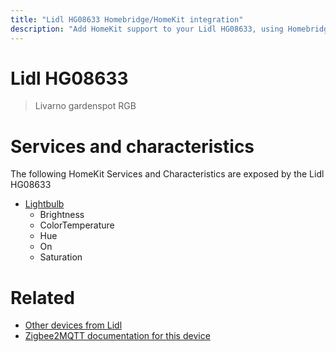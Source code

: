 ```yaml
---
title: "Lidl HG08633 Homebridge/HomeKit integration"
description: "Add HomeKit support to your Lidl HG08633, using Homebridge, Zigbee2MQTT and homebridge-z2m."
---
```

<!---
This file has been GENERATED using src/docgen/docgen.ts
DO NOT EDIT THIS FILE MANUALLY!
-->
# Lidl HG08633
> Livarno gardenspot RGB


# Services and characteristics
The following HomeKit Services and Characteristics are exposed by
the Lidl HG08633

* [Lightbulb](../../light.md)
  * Brightness
  * ColorTemperature
  * Hue
  * On
  * Saturation


# Related
* [Other devices from Lidl](../index.md#lidl)
* [Zigbee2MQTT documentation for this device](https://www.zigbee2mqtt.io/devices/HG08633.html)